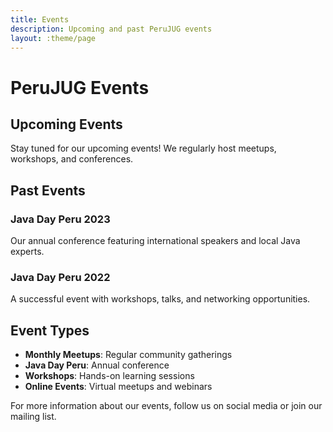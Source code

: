 ```yaml
---
title: Events
description: Upcoming and past PeruJUG events
layout: :theme/page
---
```


# PeruJUG Events

## Upcoming Events

Stay tuned for our upcoming events! We regularly host meetups, workshops, and conferences.

## Past Events

### Java Day Peru 2023
Our annual conference featuring international speakers and local Java experts.

### Java Day Peru 2022
A successful event with workshops, talks, and networking opportunities.

## Event Types

- **Monthly Meetups**: Regular community gatherings
- **Java Day Peru**: Annual conference
- **Workshops**: Hands-on learning sessions
- **Online Events**: Virtual meetups and webinars

For more information about our events, follow us on social media or join our mailing list. 
